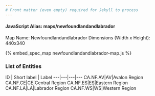 ```yaml
---
# Front matter (even empty) required for Jekyll to process
---
```


#### JavaScript Alias: maps/newfoundlandandlabrador

Map Name: Newfoundlandandlabrador
Dimensions (Width x Height): 440x340



{% embed_spec_map newfoundlandandlabrador-map.js %}

### List of Entities

ID | Short label | Label
---|---|---|---
CA.NF.AV|AV|Avalon Region
CA.NF.CE|CE|Central Region
CA.NF.ES|ES|Eastern Region
CA.NF.LA|LA|Labrador Region
CA.NF.WS|WS|Western Region

